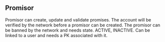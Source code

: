 ## Promisor

Promisor can create, update and validate promises. The account will be verified by the network before a promisor can be created. The promisor can be banned by the network and needs state. ACTIVE, INACTIVE. Can be linked to a user and needs a PK associated with it.